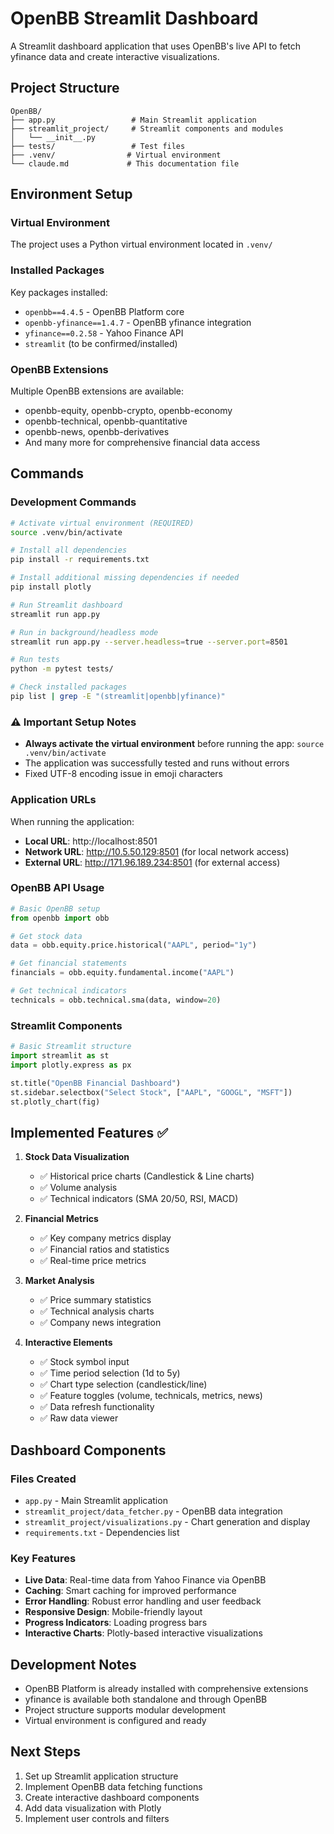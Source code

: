 # OpenBB Streamlit Dashboard

A Streamlit dashboard application that uses OpenBB's live API to fetch yfinance data and create interactive visualizations.

## Project Structure

```
OpenBB/
├── app.py                 # Main Streamlit application
├── streamlit_project/     # Streamlit components and modules
│   └── __init__.py
├── tests/                 # Test files
├── .venv/                # Virtual environment
└── claude.md             # This documentation file
```

## Environment Setup

### Virtual Environment
The project uses a Python virtual environment located in `.venv/`

### Installed Packages
Key packages installed:
- `openbb==4.4.5` - OpenBB Platform core
- `openbb-yfinance==1.4.7` - OpenBB yfinance integration
- `yfinance==0.2.58` - Yahoo Finance API
- `streamlit` (to be confirmed/installed)

### OpenBB Extensions
Multiple OpenBB extensions are available:
- openbb-equity, openbb-crypto, openbb-economy
- openbb-technical, openbb-quantitative
- openbb-news, openbb-derivatives
- And many more for comprehensive financial data access

## Commands

### Development Commands
```bash
# Activate virtual environment (REQUIRED)
source .venv/bin/activate

# Install all dependencies
pip install -r requirements.txt

# Install additional missing dependencies if needed
pip install plotly

# Run Streamlit dashboard
streamlit run app.py

# Run in background/headless mode
streamlit run app.py --server.headless=true --server.port=8501

# Run tests
python -m pytest tests/

# Check installed packages
pip list | grep -E "(streamlit|openbb|yfinance)"
```

### ⚠️ Important Setup Notes
- **Always activate the virtual environment** before running the app: `source .venv/bin/activate`
- The application was successfully tested and runs without errors
- Fixed UTF-8 encoding issue in emoji characters

### Application URLs
When running the application:
- **Local URL**: http://localhost:8501
- **Network URL**: http://10.5.50.129:8501 (for local network access)
- **External URL**: http://171.96.189.234:8501 (for external access)

### OpenBB API Usage
```python
# Basic OpenBB setup
from openbb import obb

# Get stock data
data = obb.equity.price.historical("AAPL", period="1y")

# Get financial statements
financials = obb.equity.fundamental.income("AAPL")

# Get technical indicators
technicals = obb.technical.sma(data, window=20)
```

### Streamlit Components
```python
# Basic Streamlit structure
import streamlit as st
import plotly.express as px

st.title("OpenBB Financial Dashboard")
st.sidebar.selectbox("Select Stock", ["AAPL", "GOOGL", "MSFT"])
st.plotly_chart(fig)
```

## Implemented Features ✅

1. **Stock Data Visualization**
   - ✅ Historical price charts (Candlestick & Line charts)
   - ✅ Volume analysis
   - ✅ Technical indicators (SMA 20/50, RSI, MACD)

2. **Financial Metrics**
   - ✅ Key company metrics display
   - ✅ Financial ratios and statistics
   - ✅ Real-time price metrics

3. **Market Analysis**
   - ✅ Price summary statistics
   - ✅ Technical analysis charts
   - ✅ Company news integration

4. **Interactive Elements**
   - ✅ Stock symbol input
   - ✅ Time period selection (1d to 5y)
   - ✅ Chart type selection (candlestick/line)
   - ✅ Feature toggles (volume, technicals, metrics, news)
   - ✅ Data refresh functionality
   - ✅ Raw data viewer

## Dashboard Components

### Files Created
- `app.py` - Main Streamlit application
- `streamlit_project/data_fetcher.py` - OpenBB data integration
- `streamlit_project/visualizations.py` - Chart generation and display
- `requirements.txt` - Dependencies list

### Key Features
- **Live Data**: Real-time data from Yahoo Finance via OpenBB
- **Caching**: Smart caching for improved performance
- **Error Handling**: Robust error handling and user feedback
- **Responsive Design**: Mobile-friendly layout
- **Progress Indicators**: Loading progress bars
- **Interactive Charts**: Plotly-based interactive visualizations

## Development Notes

- OpenBB Platform is already installed with comprehensive extensions
- yfinance is available both standalone and through OpenBB
- Project structure supports modular development
- Virtual environment is configured and ready

## Next Steps

1. Set up Streamlit application structure
2. Implement OpenBB data fetching functions
3. Create interactive dashboard components
4. Add data visualization with Plotly
5. Implement user controls and filters
